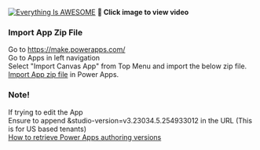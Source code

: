 [![Everything Is AWESOME](http://img.youtube.com/vi/eNhCQ7Y2x7o/maxresdefault.jpg)](https://youtu.be/eNhCQ7Y2x7o "Modern Controls in Canvas Power Apps")
**🎥 Click image to view video**

### Import App Zip File
Go to https://make.powerapps.com/ <br>
Go to Apps in left navigation <br>
Select "Import Canvas App" from Top Menu and import the below zip file. <br>
[Import App zip file](https://github.com/rdorrani/PowerApps/blob/master/EditableGrid/PowerAppsGridwithBulkCapabilities_20210921184658.zip) in Power Apps. 

### Note!
If trying to edit the App  <br>
Ensure to append &studio-version=v3.23034.5.254933012 in the URL (This is for US based tenants)<br>
[How to retrieve Power Apps authoring versions](https://mofumofupower.hatenablog.com/entry/2021/09/23/183210)
